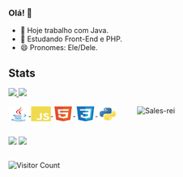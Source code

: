 ### Olá! 👋

- 🔭 Hoje trabalho com Java.
- 🌱 Estudando Front-End e PHP.
- 😄 Pronomes: Ele/Dele.

## Stats

<div>
  <a href="https://github.com/gabrielsalesls">
  <img height="180em" width:"500px" src="https://github-readme-stats.vercel.app/api?username=gabrielsalesls&show_icons=true&theme=outrun&include_all_commits=true&count_private=true"/>
  <img height="180em" width:"600px" src="https://github-readme-stats.vercel.app/api/top-langs/?username=gabrielsalesls&layout=compact&langs_count=7&theme=outrun"/>
</div>
  
<div style="display: inline_block"><br>
  <img align="center" alt="Sales-Java" height="30" width="40" src="https://raw.githubusercontent.com/devicons/devicon/master/icons/java/java-original.svg">
  <img align="center" alt="Sales-Js" height="30" width="40" src="https://raw.githubusercontent.com/devicons/devicon/master/icons/javascript/javascript-plain.svg">
  <img align="center" alt="Sales-HTML" height="30" width="40" src="https://raw.githubusercontent.com/devicons/devicon/master/icons/html5/html5-original.svg">
  <img align="center" alt="Sales-CSS" height="30" width="40" src="https://raw.githubusercontent.com/devicons/devicon/master/icons/css3/css3-original.svg">
  <img align="center" alt="Sales-Python" height="30" width="40" src="https://raw.githubusercontent.com/devicons/devicon/master/icons/python/python-original.svg">
  <img align="right" class="animated-gif" alt="Sales-rei" src="https://c.tenor.com/8Yp9XkSvkPIAAAAi/rei-ayanami-bread.gif" width="250" height="200">
</div>
  
   ##
 
  <a href="https://www.linkedin.com/in/gabrielsales322/" target="_blank"><img src="https://img.shields.io/badge/-LinkedIn-%230077B5?style=for-the-badge&logo=linkedin&logoColor=white" target="_blank"></a> 
   <a href = "mailto:salesgabriel311@gmail.com"><img src="https://img.shields.io/badge/-Gmail-%23333?style=for-the-badge&logo=gmail&logoColor=white" target="_blank"></a>
  
  ##
  
  ![Visitor Count](https://profile-counter.glitch.me/gabrielsalesls/count.svg)

